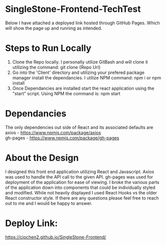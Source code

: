 # SingleStone-Frontend-TechTest

Below I have attached a deployed link hosted through GitHub Pages. Which will show the page up and running as intended.

# Steps to Run Locally

1. Clone the Repo locally. I personally utilize GitBash and will clone it utilizing the command:
    git clone {Repo Url}
2. Go into the 'Client' directory and utilizing your prefered package manager install the dependancies. I utilize NPM command:
    npm i or npm install
3. Once Dependancies are installed start the react application using the "start" script. Using NPM the command is:
    npm start

# Dependancies
The only dependencies out side of React and its associated defaults are
    <br/>
    axios - https://www.npmjs.com/package/axios
    <br/>
    gh-pages - https://www.npmjs.com/package/gh-pages

# About the Design
I designed this front end application utilizing React and Javascript. Axios was used to handle the API call to the given API. gh-pages was used for deployment of the application for ease of viewing. I broke the various parts of the application down into components that could be individually styled and modified. While not heavily displayed I used React Hooks vs the older React constructor style. If there are any questions please feel free to reach out to me and I would be happy to answer.

# Deploy Link:
https://cjochen2.github.io/SingleStone-Frontend/

